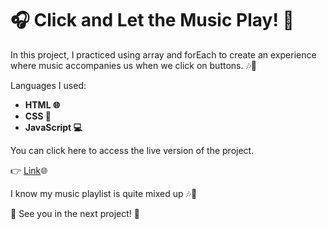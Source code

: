 # 🎧 Click and Let the Music Play! 🎵

In this project, I practiced using array and forEach to create an experience where music accompanies us when we click on buttons. 🎶🎉

Languages I used:

- **HTML 🌐**
- **CSS 🎨**
- **JavaScript 💻**
  
You can click here to access the live version of the project. 

👉 [Link](https://sound-board-ten.vercel.app/)🌐

I know my music playlist is quite mixed up 🎶🔀

🚀 See you in the next project! 👋
